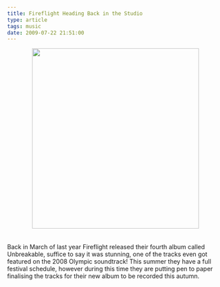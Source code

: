 ```yaml
---
title: Fireflight Heading Back in the Studio
type: article
tags: music
date: 2009-07-22 21:51:00
---
```

<div class="separator" style="clear:both;text-align:center;"><a href="http://img6.imageshack.us/img6/3858/fireflight.jpg" style="margin-left:1em;margin-right:1em;"><img border="0" height="420" src="http://img6.imageshack.us/img6/3858/fireflight.jpg" width="388" /></a></div><br /><br />Back in March of last year Fireflight released their fourth album called Unbreakable, suffice to say it was stunning, one of the tracks even got featured on the 2008 Olympic soundtrack! This summer they have a full festival schedule, however during this time they are putting pen to paper finalising the tracks for their new album&nbsp;to&nbsp;be&nbsp;recorded&nbsp;this autumn.<div class="blogger-post-footer"><img width='1' height='1' src='https://blogger.googleusercontent.com/tracker/31453821-3815215018693668896?l=www.jamesdoc.co.uk' alt='' /></div>
